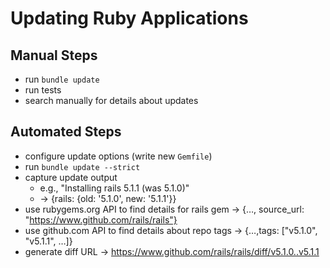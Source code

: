 # Updating Ruby Applications

## Manual Steps
- run `bundle update`
- run tests
- search manually for details about updates

## Automated Steps
- configure update options (write new `Gemfile`)
- run `bundle update --strict`
- capture update output
  - e.g., "Installing rails 5.1.1 (was 5.1.0)"
  - -> {rails: {old: '5.1.0', new: '5.1.1'}}
- use rubygems.org API to find details for rails gem
  -> {…, source_url: "https://www.github.com/rails/rails"}
- use github.com API to find details about repo tags
  -> {…,tags: ["v5.1.0", "v5.1.1", …]}
- generate diff URL
  -> https://www.github.com/rails/rails/diff/v5.1.0..v5.1.1
